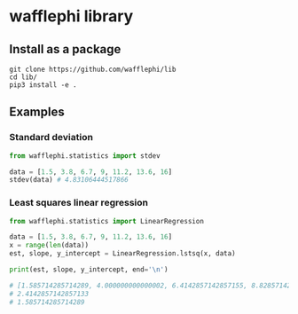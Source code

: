 # wafflephi library

## Install as a package

```
git clone https://github.com/wafflephi/lib
cd lib/
pip3 install -e .
```

## Examples

### Standard deviation

```python
from wafflephi.statistics import stdev

data = [1.5, 3.8, 6.7, 9, 11.2, 13.6, 16]
stdev(data) # 4.83106444517866
```

### Least squares linear regression

```python
from wafflephi.statistics import LinearRegression

data = [1.5, 3.8, 6.7, 9, 11.2, 13.6, 16]
x = range(len(data))
est, slope, y_intercept = LinearRegression.lstsq(x, data)

print(est, slope, y_intercept, end='\n')

# [1.585714285714289, 4.000000000000002, 6.4142857142857155, 8.82857142857143, 11.242857142857142, 13.657142857142855, 16.07142857142857]
# 2.4142857142857133
# 1.585714285714289

```
